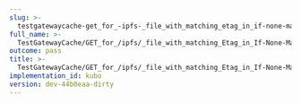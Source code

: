 ```yaml
---
slug: >-
  testgatewaycache-get_for_-ipfs-_file_with_matching_etag_in_if-none-match_returns_304_not_modified
full_name: >-
  TestGatewayCache/GET_for_/ipfs/_file_with_matching_Etag_in_If-None-Match_returns_304_Not_Modified
outcome: pass
title: >-
  TestGatewayCache/GET_for_/ipfs/_file_with_matching_Etag_in_If-None-Match_returns_304_Not_Modified
implementation_id: kubo
version: dev-44b0eaa-dirty
---
```



